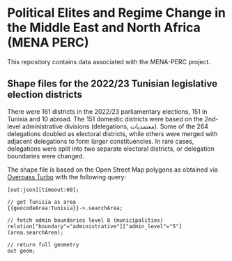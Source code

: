# Political Elites and Regime Change in the Middle East and North Africa (MENA PERC)

This repository contains data associated with the MENA-PERC project.

## Shape files for the 2022/23 Tunisian legislative election districts

There were 161 districts in the 2022/23 parliamentary elections, 151 in Tunisia and 10 abroad. The 151 domestic districts were based on the 2nd-level administrative divisions (delegations, معتمديات). Some of the 264 delegations doubled as electoral districts, while others were merged with adjacent delegations to form larger constituencies. In rare cases, delegations were split into two separate electoral districts, or delegation boundaries were changed.

The shape file is based on the Open Street Map polygons as obtained via [Overpass Turbo](https://overpass-turbo.eu/) with the following query:

```overpass
[out:json][timeout:60];

// get Tunisia as area
{{geocodeArea:Tunisia}}->.searchArea;

// fetch admin boundaries level 8 (municipalities)
relation["boundary"="administrative"]["admin_level"="5"](area.searchArea);

// return full geometry
out geom;
